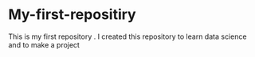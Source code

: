 # My-first-repositiry
This is my first repository . I created this repository to learn data science and to make a project
